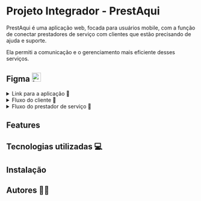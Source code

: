 # Projeto Integrador - PrestAqui

PrestAqui é uma aplicação web, focada para usuários mobile, com a função de conectar prestadores de serviço com clientes que estão precisando de ajuda e suporte.

Ela permiti a comunicação e o gerenciamento mais eficiente desses serviços.

## Figma <img src="https://github.com/user-attachments/assets/1e2f00fd-6950-4939-bab2-a648992177d1" alt="image" style="width: 24px; height: auto;">

<details>
  <summary> Link para a aplicação 🔗</summary>
  <br>
  Para acessar o nosso projeto, acesse o link <a href="https://www.figma.com/design/hhf3yLfjxGL4UViC2ioBC2/PrestAqui?node-id=0-1&t=3cxi00G0lFLJdixA-1" target="_blank"> <strong> CLICANDO AQUI</strong></a>
</details>


<details>
  <summary> Fluxo do cliente 🔗</summary>
  <br>
  

O fluxo da aplicação inicia-se com as telas <em>**Main-screen**</em> e <em>**Login-Screen,**</em> onde o usuário iniciará o seu fluxo no PrestAqui.

De primeiro momento, o cliente irá selecionar o botão <em>"**ESTOU À PROCURA DE UM SERVIÇO**"</em> e será redirecionado para uma tela onde poderá preencher as suas informações de login e senha.

![image](https://github.com/user-attachments/assets/f0f0d53b-4e03-471d-ba62-c8f2ca31d3b9)

Caso o cliente ainda não possua um cadastro, ele poderá selecionar o botão chamado "<em>**REGISTRE-SE**</em>" e será redirecionado para uma página contendo as informações necessárias para que o cadastro no PrestAqui seja efetuado.

As telas chamadas "<em>**Customer Registration**</em>" possuem as informações onde o cliente precisará obrigatoriamente preencher. Sendo que, para prosseguir na tela seguinte, o cliente precisará inserir todas as informações solicitadas.

![image](https://github.com/user-attachments/assets/7b1c0eda-60f8-4cd8-9a84-2fd42208cb90)

Supondo que ele tenha concluído o cadastro, então ele retornará para a tela anterior, onde poderá efetuar o login na aplicação.

Uma vez que ele tenha efetuado o login, ele será levado para o painel principal da aplicação.

O painel principal conterá todas os agendamentos que ele possui e que estejam nos seguintes status:

- **Em aberto**: O agendamento já passou pela aprovação do prestador de serviços e está em aberto, aguardando a data marcada.
- **Aguardando validação**: O cliente efetou a abertura do agendamento, porém o prestador não aprovou o agendamento ainda.

![image](https://github.com/user-attachments/assets/1cbeb5de-bdea-44f6-bb8c-76bba17939d7)

**OBS**: Somente os clientes poderão criar agendamentos e somente o prestador terá a permissão para confirmá-los.

O cliente poderá cancelar o agendamento e também remarcá-lo. Sendo que, feito o reagendamento, o prestador precisará confirmá-lo para que, de fato, o reagendamento ocorra.

Além disso , o cliente também poderá visualizar o histórico dos agendamentos que já foram concluídos ou cancelados. Para isso, basta clicar em "<em>**HISTÓRICO**</em>".

![image](https://github.com/user-attachments/assets/feca4446-1d74-41f4-8f64-0ff11371e9f9)

Também será possível fazer o logout da aplicação, clicando em "<em>**SAIR**</em>", bem como criar um "**NOVO AGENDAMENTO**":

![image](https://github.com/user-attachments/assets/f8eaf5c9-42f6-4aee-8163-e38ef7569038)

**Supondo que o cliente opte por criar um novo agendamento:**

1. Primeiro, será disponibilizada uma tela contendo os filtros de pesquisa para que o cliente possa localizar o prestador que melhor atenda suas necessidades e demandas. Para facilitar a busca, ele poderá estabelecer alguns filtros para auxiliá-lo na escolha: Categoria, estado e cidade.

Feita essa escolha, ele também poderá acionar o Whatsapp do prestador e agendar o horário que melhor atenda as necesidades. 

Posteriormente, clicará em "<em>**AGENDAR VISITA**</em>":


![image](https://github.com/user-attachments/assets/2ee2fab2-0974-4850-8984-11ef0e48242e)


2. Na tela seguinte, a próxima etapa será inserir algumas informações importantes, tais como:
  - Título do serviço;
  - Descrição;
  - Informações do dia e horário;

 
3. Preenchidas as informações, o agendamento será criado e automaticamente possuirá o status de "<em>**AGUARDANDO VALIDAÇÃO**</em>".

![image](https://github.com/user-attachments/assets/ace8a1aa-4d7a-4bd2-865e-2fa1c74fae5d)


4. Também é importante salientar que, o usuário poderá redefinir sua senha, porém ainda estamos desenvolvendo está tela.
   
</details>



<details>
  <summary> Fluxo do prestador de serviço 🔗 </summary>

<br>
O fluxo do prestador é bem semelhante com o do cliente, por isso é recomendado que você primeiro veja o fluxo do cliente e depois retorne aqui.

As maiores diferenças estarão na página principal, onde o prestador visualizará todos os seus agendamentos e poderá aplicar as seguintes ações:
- Confirmar o serviço;
- Reagendar o serviço;
- Cancelar o serviço

Também destacamos que o prestador é o único que poderá CONFIRMAR o serviço.

![image](https://github.com/user-attachments/assets/8d13153e-2dbd-41e2-8a02-30093cd96d1e)

Ele também poderá visualizar os históricos dos agendamentos:

![image](https://github.com/user-attachments/assets/d472d3b7-ce4f-4f81-8bb7-76c4af30b106)

Por fim, tanto o **PRESTADOR DE SERVIÇOS**, quanto o CLIENTE poderão alterar o agendamento para **CONCLUÍDO**.
  
</details>

## Features 

## Tecnologias utilizadas 💻

## Instalação

## Autores 🙋‍♂️

